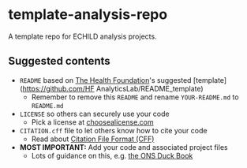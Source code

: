 # template-analysis-repo

A template repo for ECHILD analysis projects.

## Suggested contents

* `README` based on [The Health Foundation](https://www.health.org.uk/)'s
suggested [template](https://github.com/HF  AnalyticsLab/README_template)
    * Remember to remove this `README` and rename `YOUR-README.md` to `README.md`
* `LICENSE` so others can securely use your code
    * Pick a license at [choosealicense.com](https://choosealicense.com/)
* `CITATION.cff` file to let others know how to cite your code
    * Read about [Citation File Format (CFF)](https://citation-file-format.github.io/)
* **MOST IMPORTANT:** Add your code and associated project files
    * Lots of guidance on this, e.g.
    [the ONS Duck Book](https://best-practice-and-impact.github.io/qa-of-code-guidance/project_structure.html)
